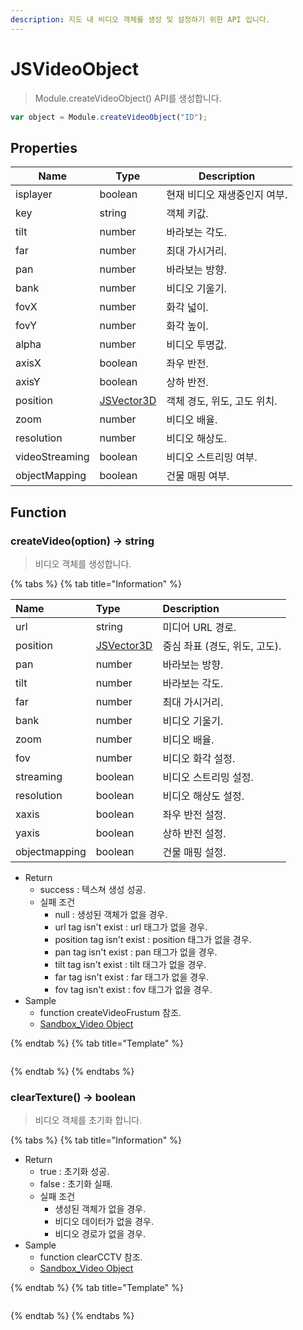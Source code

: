 ```yaml
---
description: 지도 내 비디오 객체를 생성 및 설정하기 위한 API 입니다.
---
```


# JSVideoObject

> Module.createVideoObject() API를 생성합니다.

```javascript
var object = Module.createVideoObject("ID");
```

## Properties

| Name     			| Type                                	| Description                   |
| ----------------- | ------------------------------------- | ----------------------------- |
| isplayer 			| boolean                             	| 현재 비디오 재생중인지 여부. 			|
| key      			| string                              	| 객체 키값.                   		|
| tilt     			| number                              	| 바라보는 각도.               		|
| far     			| number                              	| 최대 가시거리.              		|
| pan      			| number                              	| 바라보는 방향.               		|
| bank     			| number                              	| 비디오 기울기.               		|
| fovX     			| number                              	| 화각 넓이.                   		|
| fovY     			| number                              	| 화각 높이.                   		|
| alpha    			| number                              	| 비디오 투명값.               		|
| axisX    			| boolean                             	| 좌우 반전.                   		|
| axisY    			| boolean                             	| 상하 반전.                   		|
| position 			| [JSVector3D](../core/jsvector3d.md) 	| 객체 경도, 위도, 고도 위치.  			|
| zoom     			| number                              	| 비디오 배율.                 		|
| resolution 		| number                            	| 비디오 해상도.        				|
| videoStreaming 	| boolean                        		| 비디오 스트리밍 여부.        			|
| objectMapping 	| boolean                         		| 건물 매핑 여부.        			|

## Function

### createVideo(option) → string

> 비디오 객체를 생성합니다.

{% tabs %}
{% tab title="Information" %}

| Name     		| Type                                | Description                 |
| :------------ | :---------------------------------- | :-------------------------- |
| url      		| string                              | 미디어 URL 경로.              	|
| position 		| [JSVector3D](../core/jsvector3d.md) | 중심 좌표 (경도, 위도, 고도). 		|
| pan      		| number                              | 바라보는 방향.                	|
| tilt     		| number                              | 바라보는 각도.                	|
| far      		| number                              | 최대 가시거리.                	|
| bank     		| number                              | 비디오 기울기.                	|
| zoom     		| number                              | 비디오 배율.                  	|
| fov      		| number                              | 비디오 화각 설정.             	|
| streaming		| boolean                             | 비디오 스트리밍 설정.             	|
| resolution    | boolean                             | 비디오 해상도 설정.             	|
| xaxis    		| boolean                             | 좌우 반전 설정.               	|
| yaxis    		| boolean                             | 상하 반전 설정.               	|
| objectmapping	| boolean                             | 건물 매핑 설정.             		|

-   Return
    -   success : 텍스쳐 생성 성공.
    -   실패 조건
        -   null : 생성된 객체가 없을 경우.
        -   url tag isn't exist : url 태그가 없을 경우.
        -   position tag isn't exist : position 태그가 없을 경우.
        -   pan tag isn't exist : pan 태그가 없을 경우.
        -   tilt tag isn't exist : tilt 태그가 없을 경우.
        -   far tag isn't exist : far 태그가 없을 경우.
        -   fov tag isn't exist : fov 태그가 없을 경우.
-   Sample
    -   function createVideoFrustum 참조.
    -   [Sandbox_Video Object](https://sandbox.egiscloud.com/code/main.do?id=object_video)

{% endtab %}
{% tab title="Template" %}

```javascript

```

{% endtab %}
{% endtabs %}

### clearTexture() → boolean

> 비디오 객체를 초기화 합니다.

{% tabs %}
{% tab title="Information" %}

-   Return
    -   true : 초기화 성공.
    -   false : 초기화 실패.
    -   실패 조건
        -   생성된 객체가 없을 경우.
        -   비디오 데이터가 없을 경우.
        -   비디오 경로가 없을 경우.
-   Sample
    -   function clearCCTV 참조.
    -   [Sandbox_Video Object](https://sandbox.egiscloud.com/code/main.do?id=object_video)

{% endtab %}
{% tab title="Template" %}

```javascript

```

{% endtab %}
{% endtabs %}
